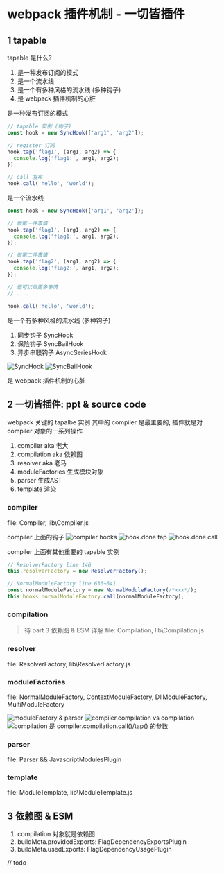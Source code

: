 # webpack 插件机制 - 一切皆插件

## 1 tapable
tapable 是什么?
1. 是一种发布订阅的模式
2. 是一个流水线
3. 是一个有多种风格的流水线 (多种钩子)
4. 是 webpack 插件机制的心脏

是一种发布订阅的模式
``` js
// tapable 实例 (钩子)
const hook = new SyncHook(['arg1', 'arg2']);

// register 订阅
hook.tap('flag1', (arg1, arg2) => {
  console.log('flag1:', arg1, arg2);
});

// call 发布
hook.call('hello', 'world');
```

是一个流水线
``` js
const hook = new SyncHook(['arg1', 'arg2']);

// 做第一件事情
hook.tap('flag1', (arg1, arg2) => {
  console.log('flag1:', arg1, arg2);
});

// 做第二件事情
hook.tap('flag2', (arg1, arg2) => {
  console.log('flag2:', arg1, arg2);
});

// 还可以做更多事情
// ....

hook.call('hello', 'world');
```

是一个有多种风格的流水线 (多种钩子)
1. 同步钩子 SyncHook
2. 保险钩子 SyncBailHook
3. 异步串联钩子 AsyncSeriesHook

![SyncHook](webpack_files/1.jpg)
![SyncBailHook](webpack_files/2.jpg)

是 webpack 插件机制的心脏

## 2 一切皆插件: ppt & source code
webpack 关键的 tapalbe 实例
其中的 compiler 是最主要的, 插件就是对 compiler 对象的一系列操作
1. compiler aka 老大
2. compilation aka 依赖图
3. resolver aka 老马
4. moduleFactories 生成模块对象
5. parser 生成AST
6. template 渲染

### compiler
file: Compiler, lib\Compiler.js

compiler 上面的钩子
![compiler hooks](webpack_files/3.jpg)
![hook.done tap](webpack_files/8.jpg)
![hook.done call](webpack_files/4.jpg)


compiler 上面有其他重要的 tapable 实例
``` js
// ResolverFactory line 146
this.resolverFactory = new ResolverFactory();

// NormalModuleFactory line 636~641
const normalModuleFactory = new NormalModuleFactory(/*xxx*/);
this.hooks.normalModuleFactory.call(normalModuleFactory);
```

### compilation
> 待 part 3 依赖图 & ESM 详解
file: Compilation, lib\Compilation.js

### resolver
file: ResolverFactory, lib\ResolverFactory.js

### moduleFactories
file: NormalModuleFactory, ContextModuleFactory, DllModuleFactory, MultiModuleFactory

![moduleFactory & parser](webpack_files/5.jpg)
![compiler.compilation vs compilation](webpack_files/7.jpg)
![compilation 是 compiler.compilation.call()/tap() 的参数](webpack_files/6.jpg)

### parser
file: Parser && JavascriptModulesPlugin

### template
file: ModuleTemplate, lib\ModuleTemplate.js

## 3 依赖图 & ESM
1. compilation 对象就是依赖图
2. buildMeta.providedExports: FlagDependencyExportsPlugin
3. buildMeta.usedExports: FlagDependencyUsagePlugin

// todo